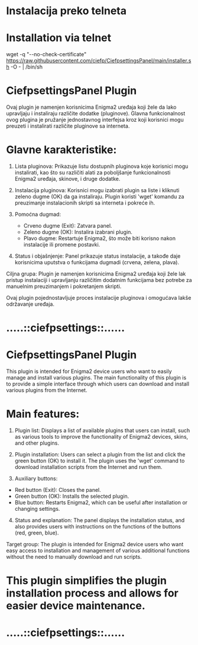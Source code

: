#  Instalacija preko telneta 
#  Installation via telnet
 wget -q "--no-check-certificate" https://raw.githubusercontent.com/ciefp/CiefpsettingsPanel/main/installer.sh -O - | /bin/sh  

# CiefpsettingsPanel  Plugin  

Ovaj plugin je namenjen korisnicima Enigma2 uređaja koji žele da lako upravljaju i instaliraju različite dodatke (pluginove).
 Glavna funkcionalnost ovog plugina je pružanje jednostavnog interfejsa kroz koji korisnici mogu preuzeti i instalirati 
 različite pluginove sa interneta.

# Glavne karakteristike:
 1. Lista pluginova: Prikazuje listu dostupnih pluginova koje korisnici mogu instalirati, kao što su različiti alati 
    za poboljšanje funkcionalnosti Enigma2 uređaja, skinove, i druge dodatke.
 
 2. Instalacija pluginova: Korisnici mogu izabrati plugin sa liste i kliknuti zeleno dugme (OK) da ga instaliraju. Plugin
    koristi 'wget' komandu za preuzimanje instalacionih skripti sa interneta i pokreće ih.
 
 3. Pomoćna dugmad:
    - Crveno dugme (Exit): Zatvara panel.
    - Zeleno dugme (OK): Instalira izabrani plugin.
    - Plavo dugme: Restartuje Enigma2, što može biti korisno nakon instalacije ili promene postavki.
 
 4. Status i objašnjenje: Panel prikazuje status instalacije, a takođe daje korisnicima uputstva o funkcijama dugmadi 
    (crvena, zelena, plava).
 
 Ciljna grupa: Plugin je namenjen korisnicima Enigma2 uređaja koji žele lak pristup instalaciji i upravljanju različitim 
 dodatnim funkcijama bez potrebe za manuelnim preuzimanjem i pokretanjem skripti.
 
 Ovaj plugin pojednostavljuje proces instalacije pluginova i omogućava lakše održavanje uređaja.

# .....::ciefpsettings::......




# CiefpsettingsPanel Plugin

 This plugin is intended for Enigma2 device users who want to easily manage and install various plugins.
 The main functionality of this plugin is to provide a simple interface through which users can download and install
 various plugins from the Internet.

# Main features:
 1. Plugin list: Displays a list of available plugins that users can install, such as various tools
 to improve the functionality of Enigma2 devices, skins, and other plugins.

 2. Plugin installation: Users can select a plugin from the list and click the green button (OK) to install it. The plugin
 uses the 'wget' command to download installation scripts from the Internet and run them.

 3. Auxiliary buttons:
 - Red button (Exit): Closes the panel.
 - Green button (OK): Installs the selected plugin.
 - Blue button: Restarts Enigma2, which can be useful after installation or changing settings.

 4. Status and explanation: The panel displays the installation status, and also provides users with instructions on the functions of the buttons
 (red, green, blue).

 Target group: The plugin is intended for Enigma2 device users who want easy access to installation and management of various
 additional functions without the need to manually download and run scripts.

 # This plugin simplifies the plugin installation process and allows for easier device maintenance.

# .....::ciefpsettings::......
